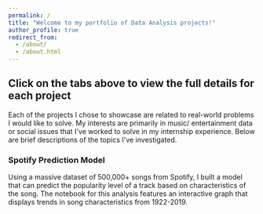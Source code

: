 ```yaml
---
permalink: /
title: "Welcome to my portfolio of Data Analysis projects!"
author_profile: true
redirect_from: 
  - /about/
  - /about.html
---
```


## Click on the tabs above to view the full details for each project ## 


Each of the projects I chose to showcase are related to real-world problems I would like to solve. My interests are primarily in music/ entertainment data or social issues that I've worked to solve in my internship experience. Below are brief descriptions of the topics I've investigated.


### Spotify Prediction Model ###

Using a massive dataset of 500,000+ songs from Spotify, I built a model that can predict the popularity level of a track based on characteristics of the song. The notebook for this analysis features an interactive graph that displays trends in song characteristics from 1922-2019.
